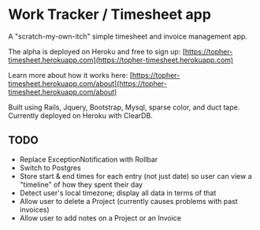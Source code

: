 # Work Tracker / Timesheet app

A "scratch-my-own-itch" simple timesheet and invoice management app.

The alpha is deployed on Heroku and free to sign up: [https://topher-timesheet.herokuapp.com](https://topher-timesheet.herokuapp.com)

Learn more about how it works here: [https://topher-timesheet.herokuapp.com/about](https://topher-timesheet.herokuapp.com/about)

Built using Rails, Jquery, Bootstrap, Mysql, sparse color, and duct tape. Currently deployed on Heroku with ClearDB.

## TODO

- Replace ExceptionNotification with Rollbar
- Switch to Postgres
- Store start & end times for each entry (not just date) so user can view a "timeline" of how they spent their day
- Detect user's local timezone; display all data in terms of that
- Allow user to delete a Project (currently causes problems with past invoices)
- Allow user to add notes on a Project or an Invoice
